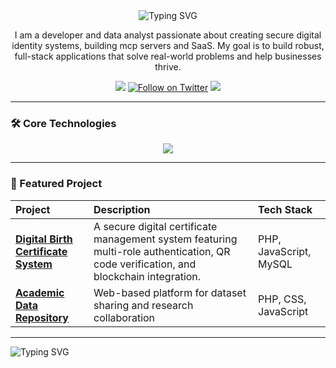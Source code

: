 <div align="center">
  <img src="https://readme-typing-svg.herokuapp.com?font=Fira+Code&pause=1000&color=00FF00&center=true&vCenter=true&width=435&lines=Hi+%F0%9F%91%8B%2C+I'm+Anthony+Ofori+Owusu;Full-Stack+Developer+%7C+Data+Analyst;Welcome+to+my+GitHub+Profile!" alt="Typing SVG" />
</div>

<p align="center">
  I am a developer and data analyst passionate about creating secure digital identity systems, building mcp servers and SaaS. My goal is to build robust, full-stack applications that solve real-world problems and help businesses thrive.
</p>

<p align="center">
  <a href="https://www.linkedin.com/in/anthony-ofori-owusu?utm_source=share&utm_campaign=share_via&utm_content=profile&utm_medium=ios_app" target="blank"><img src="https://img.shields.io/badge/LinkedIn-Anthony%20Ofori%20Owusu-blue?style=for-the-badge&logo=linkedin"></a>
  <a href="https://twitter.com/tonykflex" target="blank"><img src="https://img.shields.io/twitter/follow/tonykflex?logo=twitter&style=for-the-badge" alt="Follow on Twitter"></a>
  <a href="mailto:touyboateng339@gmail.com"><img src="https://img.shields.io/badge/Email-Contact_Me-brightgreen?style=for-the-badge&logo=gmail"></a>
</p>

---

### 🛠️ Core Technologies
<p align="center">
  <a href="https://skillicons.dev">
    <img src="https://skillicons.dev/icons?i=js,ts,html,css,react,nextjs,redux,tailwind,nodejs,express,mongodb,php,python,mysql,git,docker,linux" />
  </a>
</p>

---

### 🚀 Featured Project

| Project | Description | Tech Stack |
| :--- | :--- | :--- |
| **[Digital Birth Certificate System](https://github.com/tonycondone/birth-certificate-system )** | A secure digital certificate management system featuring multi-role authentication, QR code verification, and blockchain integration. | PHP, JavaScript, MySQL |
| **[Academic Data Repository](https://github.com/tonycondone/Academic-Data-Repository-)** | Web-based platform for dataset sharing and research collaboration | PHP, CSS, JavaScript |

---

<img src="https://readme-typing-svg.herokuapp.com?font=Fira+Code&pause=1000&color=00FF00&center=true&vCenter=true&width=435&lines=Always+Learning%2C+Always+Building!+%F0%9F%9A%80" alt="Typing SVG" />
</div>